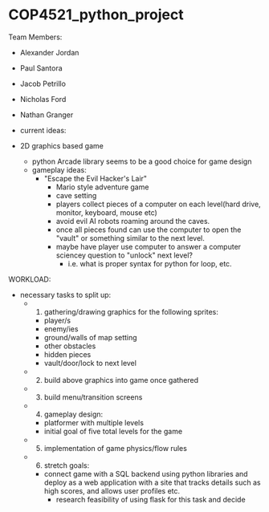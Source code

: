 # COP4521_python_project

Team Members:
- Alexander Jordan
- Paul Santora
- Jacob Petrillo
- Nicholas Ford
- Nathan Granger


- current ideas:
-  2D graphics based game
    - python Arcade library seems to be a good choice for game design
    - gameplay ideas:
      - "Escape the Evil Hacker's Lair"
        - Mario style adventure game
        - cave setting
        - players collect pieces of a computer on each level(hard drive, monitor, keyboard, mouse etc)
        - avoid evil AI robots roaming around the caves.
        - once all pieces found can use the computer to open the "vault" or something similar to the next level.
        - maybe have player use computer to answer a computer sciencey question to "unlock" next level?
          - i.e. what is proper syntax for python for loop, etc.

WORKLOAD:
  - necessary tasks to split up:
    - 1. gathering/drawing graphics for the following sprites:
      - player/s
      - enemy/ies
      - ground/walls of map setting
      - other obstacles
      - hidden pieces
      - vault/door/lock to next level
    - 2. build above graphics into game once gathered
    - 3. build menu/transition screens
    - 4. gameplay design:
      - platformer with multiple levels
      - initial goal of five total levels for the game
    - 5. implementation of game physics/flow rules
    - 6. stretch goals:
        - connect game with a SQL backend using python libraries and
          deploy as a web application with a site that tracks details
          such as high scores, and allows user profiles etc.
            - research feasibility of using flask for this task and decide
